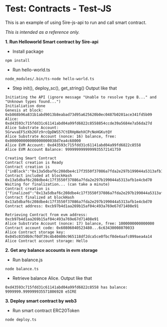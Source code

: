 # Test: Contracts - Test-JS
This is an example of using 5ire-js-api to run and call smart contract.

_This is intended as a reference only._

**1. Run Helloworld Smart contract by 5ire-api**

* Install package 
```shell
npm install 
```

* Run hello-world.ts
```shell
node_modules/.bin/ts-node hello-world.ts
```

* Step init(), deploy_sc(), get_string()
Output like that
```shell
Initiating the API (ignore message "Unable to resolve type B..." and "Unknown types found...")
Initialiation done
Genesis at block: 0xb868b96a831b1abd9013b8eabad73d95a625620b0ec0487b0201ace341fd5b09
Alice: 0xd43593c715fdd31c61141abd04a99fd6822c8558854ccde39a5684e7a56da27d
Alice Substrate Account: 5GrwvaEF5zXb26Fz9rcQpDWS57CtERHpNehXCPcNoHGKutQY
Alice Substrate Account (nonce: 16) balance, free: 0x000000000000000000038d7ea4c68000
Alice EVM Account: 0xd43593c715fdd31c61141abd04a99fd6822c8558
Alice EVM Account Balance: 9999999999999935572141759

Creating Smart Contract
Contract creation is Ready
Contract creation is {"inBlock":"0x13a5dbaf6c208dbe4c17f3550f37086a7fda2e297b199044a5313afb1e4cbd70"}
Contract included at blockHash 0x13a5dbaf6c208dbe4c17f3550f37086a7fda2e297b199044a5313afb1e4cbd70
Waiting for finalization... (can take a minute)
Contract creation is {"finalized":"0x13a5dbaf6c208dbe4c17f3550f37086a7fda2e297b199044a5313afb1e4cbd70"}
Contract finalized at blockHash 0x13a5dbaf6c208dbe4c17f3550f37086a7fda2e297b199044a5313afb1e4cbd70
Contract address: 0xcb97b4d1aa269b15af04c493a769e67d71408e91

Retrieving Contract from evm address: 0xcb97b4d1aa269b15af04c493a769e67d71408e91
Alice Substrate Account (nonce: 17) balance, free: 1000000000000000
Contract account code: 0x60806040523480...6c63430008070033
Alice Contract storage key: 0x045c0350b9cf0df39c4b40400c965118df2dca5ce0fbcf0de4aafc099aea4a14
Alice Contract account storage: Hello
```



**2. Get any balance accounts in evm storage**


* Run balance.js

```shell
node balance.ts
```


* Retrieve balance Alice. Output like that

```shell
0xd43593c715fdd31c61141abd04a99fd6822c8558 has balance: 9999999.999999935571806928 e5IRE
```



**3. Deploy smart contract by web3**


* Run smart contract ERC20Token

```shell
node deploy.ts
```




